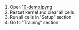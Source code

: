 1. Open [10-demo.ipyng](./10-demo.ipyng)
2. Restart kernel and clear all cells
3. Run all cells in "Setup" section
4. Go to "Training" section